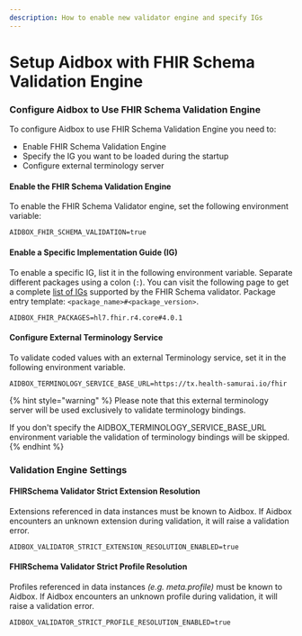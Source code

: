 ```yaml
---
description: How to enable new validator engine and specify IGs
---
```


# Setup Aidbox with FHIR Schema Validation Engine

### Configure Aidbox to Use FHIR Schema Validation Engine

To configure Aidbox to use FHIR Schema Validation Engine you need to:

* Enable FHIR Schema Validation Engine
* Specify the IG you want to be loaded during the startup
* Configure external terminology server

#### Enable the FHIR Schema Validation Engine

To enable the FHIR Schema Validator engine, set the following environment variable:

```
AIDBOX_FHIR_SCHEMA_VALIDATION=true
```

#### Enable a Specific Implementation Guide (IG)

To enable a specific IG, list it in the following environment variable. Separate different packages using a colon (`:`). You can visit the following page to get a complete [list of IGs](./aidbox-fhir-igs-registry.md) supported by the FHIR Schema validator. Package entry template: `<package_name>#<package_version>`.

```
AIDBOX_FHIR_PACKAGES=hl7.fhir.r4.core#4.0.1
```

#### Configure External Terminology Service

To validate coded values with an external Terminology service, set it in the following environment variable.

```
AIDBOX_TERMINOLOGY_SERVICE_BASE_URL=https://tx.health-samurai.io/fhir
```

{% hint style="warning" %}
Please note that this external terminology server will be used exclusively to validate terminology bindings.

If you don't specify the AIDBOX\_TERMINOLOGY\_SERVICE\_BASE\_URL environment variable the validation of terminology bindings will be skipped.
{% endhint %}

### Validation Engine Settings

#### FHIRSchema Validator Strict Extension Resolution

Extensions referenced in data instances must be known to Aidbox. If Aidbox encounters an unknown extension during validation, it will raise a validation error.

```
AIDBOX_VALIDATOR_STRICT_EXTENSION_RESOLUTION_ENABLED=true
```

#### FHIRSchema Validator Strict Profile Resolution

Profiles referenced in data instances _(e.g. meta.profile)_ must be known to Aidbox. If Aidbox encounters an unknown profile during validation, it will raise a validation error.

```
AIDBOX_VALIDATOR_STRICT_PROFILE_RESOLUTION_ENABLED=true
```
